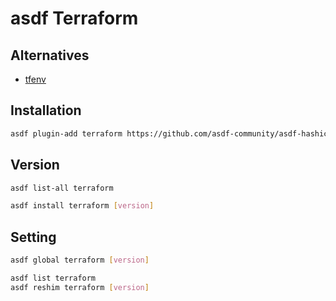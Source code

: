 # asdf Terraform

## Alternatives

- [tfenv](/tfenv.md)

## Installation

```sh
asdf plugin-add terraform https://github.com/asdf-community/asdf-hashicorp.git
```

## Version

```sh
asdf list-all terraform
```

```sh
asdf install terraform [version]
```

## Setting

```sh
asdf global terraform [version]
```

```sh
asdf list terraform
asdf reshim terraform [version]
```
